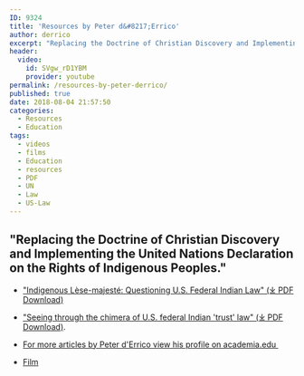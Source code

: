 ```yaml
---
ID: 9324
title: 'Resources by Peter d&#8217;Errico'
author: derrico
excerpt: "Replacing the Doctrine of Christian Discovery and Implementing the United Nations Declaration on the Rights of Indigenous People"
header:
  video:
    id: SVgw_rD1YBM
    provider: youtube
permalink: /resources-by-peter-derrico/
published: true
date: 2018-08-04 21:57:50
categories:
  - Resources
  - Education
tags:
  - videos
  - films
  - Education
  - resources
  - PDF
  - UN
  - Law
  - US-Law  
---
```


## "Replacing the Doctrine of Christian Discovery and Implementing the United Nations Declaration on the Rights of Indigenous Peoples."

*   ["Indigenous Lèse-majesté: Questioning U.S. Federal Indian Law" (⤓ PDF Download)](https://doctrineofdiscovery.org/assets/pdfs/2017_19-02_06_Errico.pdf)

*   ["Seeing through the chimera of U.S. federal Indian 'trust' law" (⤓ PDF Download)](https://doctrineofdiscovery.org/assets/pdfs/Seeing_through_the_chimera_of_U.S._feder.pdf).

*   [For more articles by Peter d'Errico view his profile on academia.edu ](https://umass.academia.edu/PeterdErrico)

*   [Film](https://www.youtube.com/watch?v=SVgw_rD1YBM)
